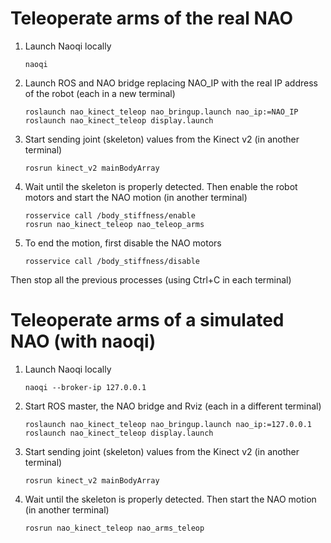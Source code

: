 Teleoperate arms of the real NAO
================================

1. Launch Naoqi locally
   ```
   naoqi 
   ```

2. Launch ROS and NAO bridge replacing NAO_IP with the real IP address of the
   robot (each in a new terminal)
   ```
   roslaunch nao_kinect_teleop nao_bringup.launch nao_ip:=NAO_IP
   roslaunch nao_kinect_teleop display.launch
   ```

4. Start sending joint (skeleton) values from the Kinect v2 (in another
   terminal)
   ```
   rosrun kinect_v2 mainBodyArray
   ```

5. Wait until the skeleton is properly detected. Then enable the robot motors
   and start the NAO motion (in another terminal)
   ```
   rosservice call /body_stiffness/enable
   rosrun nao_kinect_teleop nao_teleop_arms
   ```

6. To end the motion, first disable the NAO motors
   ```
   rosservice call /body_stiffness/disable 
   ```
Then stop all the previous processes (using Ctrl+C in each terminal)


Teleoperate arms of a simulated NAO (with naoqi)
================================================

1. Launch Naoqi locally
   ```
   naoqi --broker-ip 127.0.0.1
   ```
     
2. Start ROS master, the NAO bridge and Rviz (each in a different terminal)
   ```
   roslaunch nao_kinect_teleop nao_bringup.launch nao_ip:=127.0.0.1
   roslaunch nao_kinect_teleop display.launch
   ```

4. Start sending joint (skeleton) values from the Kinect v2 (in another
   terminal)
   ```
   rosrun kinect_v2 mainBodyArray
   ```

5. Wait until the skeleton is properly detected. Then start the NAO motion
   (in another terminal)
   ```
   rosrun nao_kinect_teleop nao_arms_teleop
   ```
